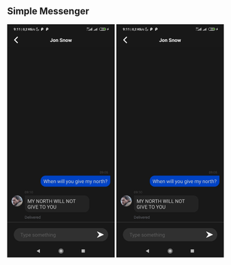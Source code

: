 ## Simple Messenger

<p align="center">
<img src="https://github.com/UBERMENSCHALONE/Resources/blob/master/Messenger/chat.jpg" alt="drawing" width="250"/>
<img src="https://github.com/UBERMENSCHALONE/Resources/blob/master/Messenger/chat.jpg" alt="drawing" width="250"/>
</p>
